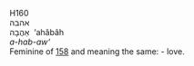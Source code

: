 H160  
אהבה  
אַהֲבָה ‎ ‘ahăbâh  
*a-hab-aw‘*  
Feminine of [158](h0158) and meaning the same: - love.  
